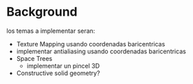# Background

los temas a implementar seran: 
* Texture Mapping usando coordenadas baricentricas
* implementar antialiasing usando coordenadas baricentricas
* Space Trees
  * implementar un pincel 3D
* Constructive solid geometry?
